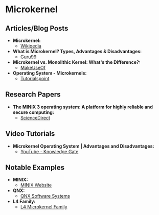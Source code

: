 # Microkernel 

## Articles/Blog Posts

- **Microkernel:**
  - [Wikipedia](https://en.wikipedia.org/wiki/Microkernel) 
- **What is Microkernel? Types, Advantages & Disadvantages:**
  - [Guru99](https://www.guru99.com/micro-kernel.html)
- **Microkernel vs. Monolithic Kernel: What's the Difference?:**
  - [MakeUseOf](https://www.makeuseof.com/tag/microkernel-vs-monolithic-kernel-difference/)
- **Operating System - Microkernels:**
  - [Tutorialspoint](https://www.tutorialspoint.com/operating_system/os_microkernels.htm)

## Research Papers

- **The MINIX 3 operating system: A platform for highly reliable and secure computing:**
  - [ScienceDirect](https://www.sciencedirect.com/science/article/pii/S0167739X12001566)
 
## Video Tutorials 

- **Microkernel Operating System | Advantages and Disadvantages:**
  - [YouTube - Knowledge Gate](https://www.youtube.com/watch?v=bZOQxGI-K74)

## Notable Examples

- **MINIX:** 
  - [MINIX Website](https://www.minix3.org/) 
- **QNX:** 
  - [QNX Software Systems](https://blackberry.qnx.com/)
- **L4 Family:** 
  - [L4 Microkernel Family](https://www.l4ka.org/)
